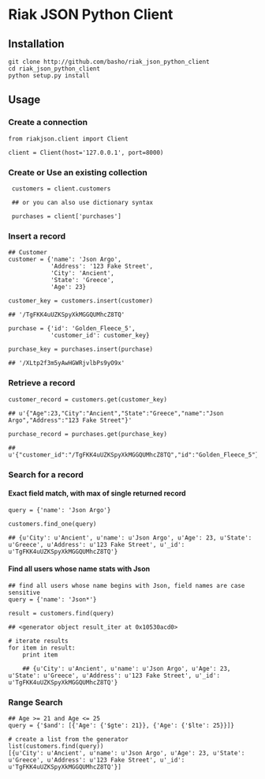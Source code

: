 # Riak JSON Python Client

## Installation

    git clone http://github.com/basho/riak_json_python_client
    cd riak_json_python_client
    python setup.py install

## Usage

### Create a connection

    from riakjson.client import Client

    client = Client(host='127.0.0.1', port=8000)

### Create or Use an existing collection

     customers = client.customers

     ## or you can also use dictionary syntax

     purchases = client['purchases']

### Insert a record

    ## Customer
    customer = {'name': 'Json Argo',
                'Address': '123 Fake Street',
                'City': 'Ancient',
                'State': 'Greece',
                'Age': 23}

    customer_key = customers.insert(customer)

    ## '/TgFKK4uUZKSpyXkMGGQUMhcZ8TQ'

    purchase = {'id': 'Golden_Fleece_5',
                'customer_id': customer_key}

    purchase_key = purchases.insert(purchase)

    ## '/XLtp2f3m5yAwHGWRjvlbPs9yO9x'

### Retrieve a record

    customer_record = customers.get(customer_key)

    ## u'{"Age":23,"City":"Ancient","State":"Greece","name":"Json Argo","Address":"123 Fake Street"}'

    purchase_record = purchases.get(purchase_key)

    ## u'{"customer_id":"/TgFKK4uUZKSpyXkMGGQUMhcZ8TQ","id":"Golden_Fleece_5"}'

### Search for a record

#### Exact field match, with max of single returned record

    query = {'name': 'Json Argo'}

    customers.find_one(query)

    ## {u'City': u'Ancient', u'name': u'Json Argo', u'Age': 23, u'State': u'Greece', u'Address': u'123 Fake Street', u'_id': u'TgFKK4uUZKSpyXkMGGQUMhcZ8TQ'}

#### Find all users whose name stats with Json

    ## find all users whose name begins with Json, field names are case sensitive
    query = {'name': 'Json*'}

    result = customers.find(query)

    ## <generator object result_iter at 0x10530acd0>

    # iterate results
    for item in result:
        print item

        ## {u'City': u'Ancient', u'name': u'Json Argo', u'Age': 23, u'State': u'Greece', u'Address': u'123 Fake Street', u'_id': u'TgFKK4uUZKSpyXkMGGQUMhcZ8TQ'}

### Range Search

    ## Age >= 21 and Age <= 25
    query = {'$and': [{'Age': {'$gte': 21}}, {'Age': {'$lte': 25}}]}

    # create a list from the generator
    list(customers.find(query))
    [{u'City': u'Ancient', u'name': u'Json Argo', u'Age': 23, u'State': u'Greece', u'Address': u'123 Fake Street', u'_id': u'TgFKK4uUZKSpyXkMGGQUMhcZ8TQ'}]

